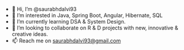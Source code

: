 - 👋 Hi, I’m @saurabhdalvi93
- 👀 I’m interested in Java, Spring Boot, Angular, Hibernate, SQL
- 🌱 I’m currently learning DSA & System Design.
- 💞️ I’m looking to collaborate on R & D projects with new, innovative & creative ideas.
- 📫 Reach me on saurabhdalvi93@gmail.com

<!---
saurabhdalvi93/saurabhdalvi93 is a ✨ special ✨ repository because its `README.md` (this file) appears on your GitHub profile.
You can click the Preview link to take a look at your changes.
--->
